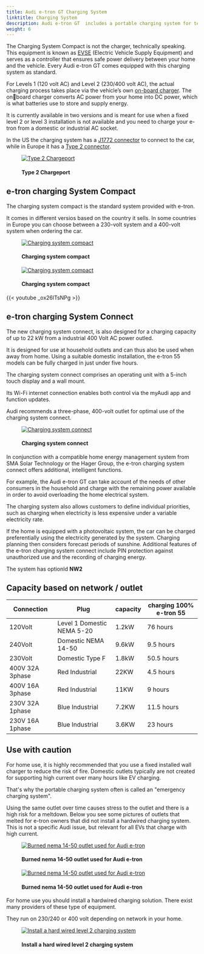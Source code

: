 ```yaml
---
title: Audi e-tron GT Charging System
linktitle: Charging System
description: Audi e-tron GT  includes a portable charging system for temporary level 1 and level 2 charging.
weight: 6
---
```

<!-- markdownlint-disable MD033 -->
The Charging System Compact is not the charger, technically speaking. This equipment is known as [EVSE](https://en.wikipedia.org/wiki/Charging_station) (Electric Vehicle Supply Equipment) and serves as a
controller that ensures safe power delivery between your home and the vehicle. Every Audi e-tron GT comes equipped with this charging system as standard.

For Levels 1 (120 volt AC) and Level 2 (230/400 volt AC), the actual charging process takes place via the vehicle’s own [on-board charger](../onboardcharger/). The onboard charger converts AC power from your home into
DC power, which is what batteries use to store and supply energy.

It is currently available in two versions and is meant for use when a fixed level 2 or level 3 installation is not available and you need to charge your e-tron from a domestic or industrial AC socket.

In the US the charging system has a [J1772 connector](https://en.wikipedia.org/wiki/SAE_J1772) to connect to the car, while in Europe it has a [Type 2 connector](https://en.wikipedia.org/wiki/Type_2_connector).

<figure>
    <a href="https://media.electrichasgoneaudi.net/multimedia/models/e-tron-gt/technology/chargingsystem/chargeport_right.jpg">
        <img src="https://media.electrichasgoneaudi.net/multimedia/models/e-tron-gt/technology/chargingsystem/chargeport_rights.jpg"
        alt="Type 2 Chargeport" title="Type 2 Chargeport">
    </a>
    <figcaption><h4>Type 2 Chargeport</h4></figcaption>
</figure>

## e-tron charging System Compact

The charging system compact is the standard system provided with e-tron.

It comes in different versios based on the country it sells. In some countries in Europe you can choose
between a 230-volt system and a 400-volt system when ordering the car.

<figure>
    <a href="https://media.electrichasgoneaudi.net/multimedia/models/e-tron/technology/chargingsystem/chargingsystemcompact2.jpg">
        <img src="https://media.electrichasgoneaudi.net/multimedia/models/e-tron/technology/chargingsystem/chargingsystemcompact2s.jpg"
        alt="Charging system compact" title="Charging system compact">
    </a>
    <figcaption><h4>Charging system compact</h4></figcaption>
</figure>

<figure>
    <a href="https://media.electrichasgoneaudi.net/multimedia/models/e-tron/technology/chargingsystem/chargingsystemcompact.jpg">
        <img src="https://media.electrichasgoneaudi.net/multimedia/models/e-tron/technology/chargingsystem/chargingsystemcompacts.jpg"
        alt="Charging system compact" title="Charging system compact">
    </a>
    <figcaption><h4>Charging system compact</h4></figcaption>
</figure>

{{< youtube _ox26lTsNPg >}}

## e-tron charging System Connect

The new charging system connect, is also designed for a charging capacity of up to 22 kW from a industrial 400 Volt AC power outled.

It is designed for use at household outlets and can thus also be used when away from home. Using a suitable domestic installation, the e-tron 55 models can be fully charged in just under five hours.

The charging system connect comprises an operating unit with a 5-inch touch display and a wall mount.

Its Wi-Fi internet connection enables both control via the myAudi app and function updates.

Audi recommends a three-phase, 400-volt outlet for optimal use of the charging system connect.

<figure>
    <a href="https://media.electrichasgoneaudi.net/multimedia/models/e-tron/technology/chargingsystem/chargingsystemconnect.jpg">
        <img src="https://media.electrichasgoneaudi.net/multimedia/models/e-tron/technology/chargingsystem/chargingsystemconnects.jpg"
        alt="Charging system connect" title="Charging system connect">
    </a>
    <figcaption><h4>Charging system connect</h4></figcaption>
</figure>

In conjunction with a compatible home energy management system from SMA Solar Technology or the Hager Group, the e-tron charging system connect offers additional, intelligent functions.

For example, the Audi e-tron GT can take account of the needs of other consumers in the household and charge with the remaining power available in order to avoid overloading the home electrical system.

The charging system also allows customers to define individual priorities, such as charging when electricity is less expensive under a variable electricity rate.

If the home is equipped with a photovoltaic system, the car can be charged preferentially using the electricity generated by the system. Charging planning then considers forecast periods of sunshine.
Additional features of the e-tron charging system connect include PIN protection against unauthorized use and the recording of charging energy.

The system has optionId **NW2**

## Capacity based on network / outlet

| Connection | Plug  | capacity | charging 100%  e-tron 55 |
| ------| ------| ---- |------- |
| 120Volt | Level 1 Domestic NEMA 5-20 | 1.2kW |  76 hours |
| 240Volt | Domestic NEMA 14-50 | 9.6kW |  9.5 hours |
| 230Volt | Domestic Type F | 1.8kW |  50.5 hours |
| 400V 32A 3phase | Red Industrial |  22KW | 4.5 hours |
| 400V 16A 3phase | Red Industrial |  11KW | 9 hours |
| 230V 32A 1phase | Blue Industrial |  7.2KW | 11.5 hours |
| 230V 16A 1phase | Blue Industrial |  3.6KW | 23 hours |

## Use with caution

For home use, it is highly recommended  that you use a fixed installed wall charger to reduce the risk of fire. Domestic outlets typically are not created for supporting high current over many hours like EV charging.

That's why the portable charging system often is called an "emergency charging system".

Using the same outlet over time causes stress to the outlet and there is a high risk for a meltdown. Below you see some pictures of outlets that melted for e-tron owners that did not
install a hardwired charging system. This is not a specific Audi issue, but relevant for all EVs that charge with high current.

<figure>
    <a href="https://media.electrichasgoneaudi.net/multimedia/models/e-tron/technology/chargingsystem/burned_nema_14_50.jpg">
        <img src="https://media.electrichasgoneaudi.net/multimedia/models/e-tron/technology/chargingsystem/burned_nema_14_50s.jpg"
        alt="Burned nema 14-50 outlet used for Audi e-tron" title="Burned nema 14-50 outlet used for Audi e-tron">
    </a>
    <figcaption><h4>Burned nema 14-50 outlet used for Audi e-tron</h4></figcaption>
</figure>

<figure>
    <a href="https://media.electrichasgoneaudi.net/multimedia/models/e-tron/technology/chargingsystem/burned_nema_14_50_2.jpg">
        <img src="https://media.electrichasgoneaudi.net/multimedia/models/e-tron/technology/chargingsystem/burned_nema_14_50_2s.jpg"
        alt="Burned nema 14-50 outlet used for Audi e-tron" title="Burned nema 14-50 outlet used for Audi e-tron">
    </a>
    <figcaption><h4>Burned nema 14-50 outlet used for Audi e-tron</h4></figcaption>
</figure>

For home use you should install a hardwired charging solution. There exist many providers of these type of equipment.

They run on 230/240 or 400 volt depending on network in your home.

<figure>
    <a href="https://media.electrichasgoneaudi.net/multimedia/models/e-tron/technology/chargingsystem/audiwallbox.jpg">
        <img src="https://media.electrichasgoneaudi.net/multimedia/models/e-tron/technology/chargingsystem/audiwallboxs.jpg"
        alt="Install a hard wired level 2 charging system" title="Install a hard wired level 2 charging system">
    </a>
    <figcaption><h4>Install a hard wired level 2 charging system</h4></figcaption>
</figure>